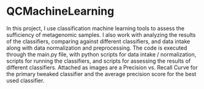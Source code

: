 # QCMachineLearning
In this project, I use classification machine learning tools to assess the sufficiency of metagenomic samples.
I also work with analyzing the results of the classifiers, comparing against different classifiers, and data intake along with data normalization and preprocessing.
The code is executed through the main.py file, with python scripts for data intake / normalization, scripts for running the classifiers, and scripts for assessing the results of different classifiers.
Attached as images are a Precision vs. Recall Curve for the primary tweaked classifier and the average precision score for the best used classifier. 
